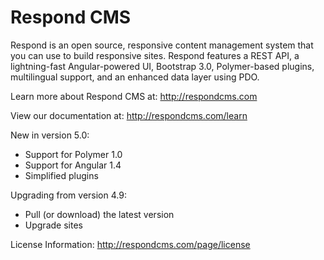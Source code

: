Respond CMS
===========

Respond is an open source, responsive content management system that you can use to build responsive sites. Respond features a REST API, a lightning-fast Angular-powered UI, Bootstrap 3.0, Polymer-based plugins, multilingual support, and an enhanced data layer using PDO. 

Learn more about Respond CMS at: http://respondcms.com

View our documentation at: http://respondcms.com/learn

New in version 5.0:
- Support for Polymer 1.0
- Support for Angular 1.4
- Simplified plugins

Upgrading from version 4.9:
- Pull (or download) the latest version
- Upgrade sites

License Information: http://respondcms.com/page/license